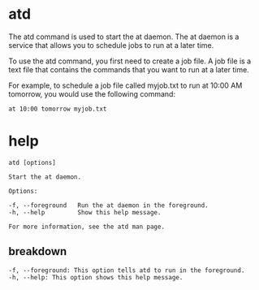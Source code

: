 # atd
The atd command is used to start the at daemon. The at daemon is a service that allows you to schedule jobs to run at a later time.

To use the atd command, you first need to create a job file. A job file is a text file that contains the commands that you want to run at a later time.

For example, to schedule a job file called myjob.txt to run at 10:00 AM tomorrow, you would use the following command:

`at 10:00 tomorrow myjob.txt`

# help 

```
atd [options]

Start the at daemon.

Options:

-f, --foreground   Run the at daemon in the foreground.
-h, --help         Show this help message.

For more information, see the atd man page.
```

## breakdown

```
-f, --foreground: This option tells atd to run in the foreground.
-h, --help: This option shows this help message.
```
